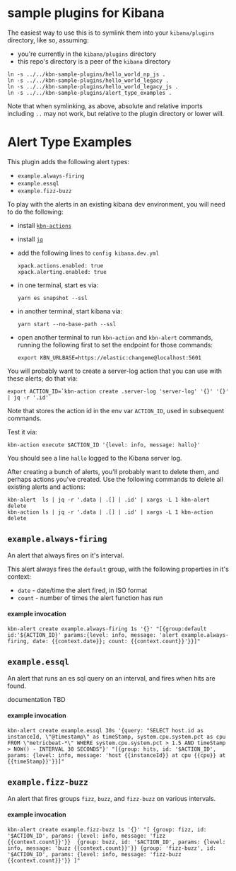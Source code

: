 # sample plugins for Kibana

The easiest way to use this is to symlink them into your `kibana/plugins`
directory, like so, assuming:

- you're currently in the `kibana/plugins` directory
- this repo's directory is a peer of the `kibana` directory

```
ln -s ../../kbn-sample-plugins/hello_world_np_js .
ln -s ../../kbn-sample-plugins/hello_world_legacy .
ln -s ../../kbn-sample-plugins/hello_world_legacy_js .
ln -s ../../kbn-sample-plugins/alert_type_examples .
```

Note that when symlinking, as above, absolute and relative imports
including `..` may not work, but relative to the plugin directory 
or lower will.


# Alert Type Examples

This plugin adds the following alert types:

- `example.always-firing`
- `example.essql`
- `example.fizz-buzz`

To play with the alerts in an existing kibana dev environment, you will need
to do the following:

- install [`kbn-actions`](https://github.com/pmuellr/kbn-action)

- install [`jq`](https://stedolan.github.io/jq/)

- add the following lines to `config kibana.dev.yml`

  ```
  xpack.actions.enabled: true
  xpack.alerting.enabled: true
  ```

- in one terminal, start es via:

  ```
  yarn es snapshot --ssl
  ```

- in another terminal, start kibana via:

  ```
  yarn start --no-base-path --ssl
  ```

- open another terminal to run `kbn-action` and `kbn-alert` commands,
  running the following first to set the endpoint for those commands:
  
  ```
  export KBN_URLBASE=https://elastic:changeme@localhost:5601
  ```

You will probably want to create a server-log action that you can use with these
alerts; do that via:

```
export ACTION_ID=`kbn-action create .server-log 'server-log' '{}' '{}' | jq -r '.id'`
```

Note that stores the action id in the env var `ACTION_ID`, used in subsequent commands.

Test it via:

```
kbn-action execute $ACTION_ID '{level: info, message: hallo}'
```

You should see a line `hallo` logged to the Kibana server log.

After creating a bunch of alerts, you'll probably want to delete them, and
perhaps actions you've created.  Use the following commands to delete all
existing alerts and actions:

```
kbn-alert  ls | jq -r '.data | .[] | .id' | xargs -L 1 kbn-alert  delete
kbn-action ls | jq -r '.data | .[] | .id' | xargs -L 1 kbn-action delete
```

## `example.always-firing`

An alert that always fires on it's interval.

This alert always fires the `default` group, with the following properties
in it's context:

- `date` - date/time the alert fired, in ISO format
- `count` - number of times the alert function has run

#### example invocation

```
kbn-alert create example.always-firing 1s '{}' "[{group:default id:'${ACTION_ID}' params:{level: info, message: 'alert example.always-firing, date: {{context.date}}; count: {{context.count}}'}}]" 
```

## `example.essql`

An alert that runs an es sql query on an interval, and fires when hits are
found.

documentation TBD

#### example invocation

```
kbn-alert create example.essql 30s '{query: "SELECT host.id as instanceId, \"@timestamp\" as timeStamp, system.cpu.system.pct as cpu FROM \"metricbeat-*\" WHERE system.cpu.system.pct > 1.5 AND timeStamp > NOW() - INTERVAL 30 SECONDS"}' "[{group: hits, id: '$ACTION_ID', params: {level: info, message: 'host {{instanceId}} at cpu {{cpu}} at {{timeStamp}}'}}]"
```

## `example.fizz-buzz`

An alert that fires groups `fizz`, `buzz`, and `fizz-buzz` on various
intervals.

#### example invocation

```
kbn-alert create example.fizz-buzz 1s '{}' "[ {group: fizz, id: '$ACTION_ID', params: {level: info, message: 'fizz {{context.count}}'}}  {group: buzz, id: '$ACTION_ID', params: {level: info, message: 'buzz {{context.count}}'}} {group: 'fizz-buzz', id: '$ACTION_ID', params: {level: info, message: 'fizz-buzz {{context.count}}'}} ]"
```
